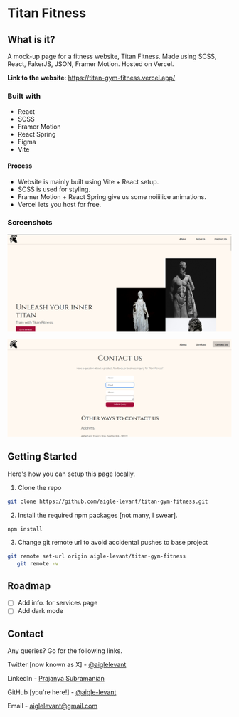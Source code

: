 # Titan Fitness

## What is it?
A mock-up page for a fitness website, Titan Fitness. Made using SCSS, React, FakerJS, JSON, Framer Motion. Hosted on Vercel.

**Link to the website**: https://titan-gym-fitness.vercel.app/

### Built with

- React
- SCSS
- Framer Motion
- React Spring
- Figma
- Vite

#### Process

- Website is mainly built using Vite + React setup.
- SCSS is used for styling.
- Framer Motion + React Spring give us some noiiiiice animations.
- Vercel lets you host for free.

### Screenshots

![alt text](./src/assets/img/image.png)

![alt text](./src/assets/img/two.png)

## Getting Started

Here's how you can setup this page locally.

1. Clone the repo

```bash
git clone https://github.com/aigle-levant/titan-gym-fitness.git
```

2. Install the required npm packages [not many, I swear].

```git
npm install
```

3. Change git remote url to avoid accidental pushes to base project

```bash
git remote set-url origin aigle-levant/titan-gym-fitness
   git remote -v
```

## Roadmap

- [ ] Add info. for services page
- [ ] Add dark mode

## Contact

Any queries? Go for the following links.

Twitter [now known as X] - [@aiglelevant](https://x.com/aiglelevant)

LinkedIn - [Prajanya Subramanian](https://www.linkedin.com/in/prajanya-subramanian/)

GitHub [you're here!] - [@aigle-levant](https://github.com/aigle-levant)

Email - [aiglelevant@gmail.com](mailto:aiglelevant@gmail.com)
